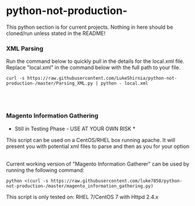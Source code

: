 # python-not-production-
This python section is for current projects. Nothing in here should be cloned/run unless stated in the README!


### XML Parsing

Run the command below to quickly pull in the details for the local.xml file.
<br /> 
Replace "local.xml" in the command below with the full path to your file. 


```
curl -s https://raw.githubusercontent.com/LukeShirnia/python-not-production-/master/Parsing_XML.py | python - local.xml
```
<br />

<br />


### Magento Information Gathering

* Still in Testing Phase - USE AT YOUR OWN RISK *

This script can be used on a CentOS/RHEL box running apache. It will present you with potential xml files to parse and then as you for your option 

<br />
Current working version of "Magento Information Gatherer" can be used by running the following command:



```
python <(curl -s https://raw.githubusercontent.com/luke7858/python-not-production-/master/magento_information_gathering.py)
```

This script is only tested on:
  RHEL 7/CentOS 7 with Httpd 2.4.x
